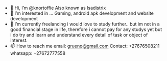 - 👋 Hi, I’m @knortoffie Also known as Isadistrix
- 👀 I’m interested in ... Gaming, android apk development and website development
- 🌱 I’m currently freelancing i would love to study further.. but im not in a good financial stage in life, therefore i cannot pay for any studys yet but i do try and learn and understand every detail of task or object of interest. 
- 📫 How to reach me email: gruenq@gmail.com Contact: +27676508211 whatsapp: +27672777558

<!---
knortoffie/knortoffie is a ✨ special ✨ repository because its `README.md` (this file) appears on your GitHub profile.
You can click the Preview link to take a look at your changes.
--->
